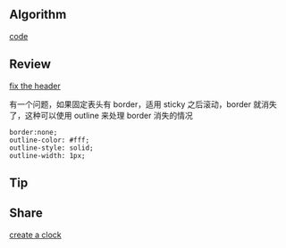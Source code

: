 ## Algorithm

[code](/images/temp/haha-2023-05-28.png)

## Review

[fix the header](https://css-tricks.com/position-sticky-and-table-headers/#:~:text=The%20issue%20boils%20down%20to%)

有一个问题，如果固定表头有 border，适用 sticky 之后滚动，border 就消失了，这种可以使用 outline 来处理 border 消失的情况

```
border:none;
outline-color: #fff;
outline-style: solid;
outline-width: 1px;

```

## Tip

## Share

[create a clock](https://css-tricks.com/creating-a-clock-with-the-new-css-sin-and-cos-trigonometry-functions/)
